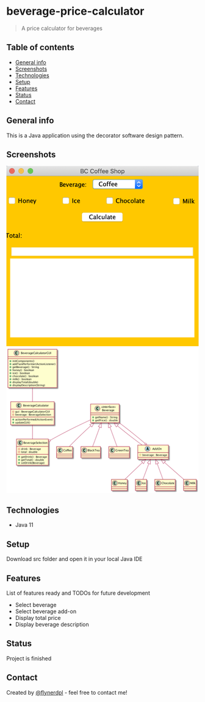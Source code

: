 # beverage-price-calculator
> A price calculator for beverages

## Table of contents
* [General info](#general-info)
* [Screenshots](#screenshots)
* [Technologies](#technologies)
* [Setup](#setup)
* [Features](#features)
* [Status](#status)
* [Contact](#contact)

## General info
This is a Java application using the decorator software design pattern.

## Screenshots
![Example screenshot](images/screenshot.png)
![Class diagram](images/class.png)

## Technologies
* Java 11

## Setup
Download src folder and open it in your local Java IDE

## Features
List of features ready and TODOs for future development
* Select beverage
* Select beverage add-on
* Display total price
* Display beverage description

## Status
Project is finished

## Contact
Created by [@flynerdpl](https://www.flynerd.pl/) - feel free to contact me!

